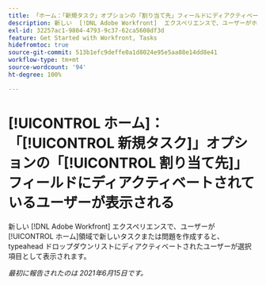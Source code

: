 ```yaml
---
title: 「ホーム：「新規タスク」オプションの「割り当て先」フィールドにディアクティベートされているユーザーが表示される」
description: 新しい  [!DNL Adobe Workfront]  エクスペリエンスで、ユーザーがホーム領域で新しいタスクまたはイシューを作成すると、[!UICONTROL typeahead] ドロップダウンリストにディアクティベートされたユーザーが選択項目として表示されます。
exl-id: 32257ac1-9804-4793-9c37-62ca5608df3d
feature: Get Started with Workfront, Tasks
hidefromtoc: true
source-git-commit: 513b1efc9deffe0a1d8024e95e5aa88e14dd8e41
workflow-type: tm+mt
source-wordcount: '94'
ht-degree: 100%

---
```


# [!UICONTROL ホーム]：「[!UICONTROL 新規タスク]」オプションの「[!UICONTROL 割り当て先]」フィールドにディアクティベートされているユーザーが表示される

<!--Valid issue, won't fix-->

新しい [!DNL Adobe Workfront] エクスペリエンスで、ユーザーが[!UICONTROL ホーム]領域で新しいタスクまたは問題を作成すると、typeahead ドロップダウンリストにディアクティベートされたユーザーが選択項目として表示されます。

_最初に報告されたのは 2021年6月15日です。_
